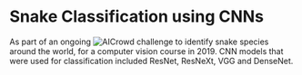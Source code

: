 # Snake Classification using CNNs
As part of an ongoing ![AICrowd challenge](https://www.aicrowd.com/challenges/snakeclef2021-snake-species-identification-challenge) to identify snake species around the world, for a computer vision course in 2019. 
CNN models that were used for classification included ResNet, ResNeXt, VGG and DenseNet. 
